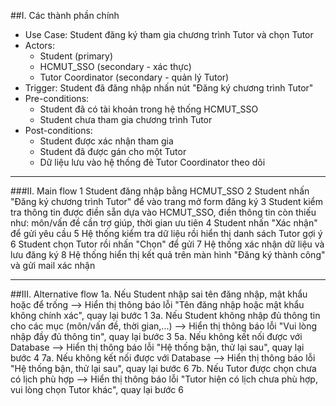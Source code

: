 ##I. Các thành phần chính
- Use Case: Student đăng ký tham gia chương trình Tutor và chọn Tutor
- Actors:
  + Student (primary)
  + HCMUT_SSO (secondary - xác thực)
  + Tutor Coordinator (secondary - quản lý Tutor)
- Trigger: Student đã đăng nhập nhấn nút "Đăng ký chương trình Tutor"
- Pre-conditions:
  + Student đã có tài khoản trong hệ thống HCMUT_SSO
  + Student chưa tham gia chương trình Tutor
- Post-conditions:
  + Student được xác nhận tham gia
  + Student đã được gán cho một Tutor
  + Dữ liệu lưu vào hệ thống đẻ Tutor Coordinator theo dõi

---

###II. Main flow
1 Student đăng nhập bằng HCMUT_SSO
2 Student nhấn "Đăng ký chương trình Tutor" để vào trang mở form đăng ký
3 Student kiểm tra thông tin được điền sẵn dựa vào HCMUT_SSO, điền thông tin còn thiếu như: môn/vấn đề cần trợ giúp, thời gian ưu tiên
4 Student nhấn "Xác nhận" để gửi yêu cầu
5 Hệ thống kiểm tra dữ liệu rồi hiển thị danh sách Tutor gợi ý
6 Student chọn Tutor rồi nhấn "Chọn" để gửi
7 Hệ thống xác nhận dữ liệu và lưu đăng ký
8 Hệ thống hiển thị kết quả trên màn hình "Đăng ký thành công" và gửi mail xác nhận

---

##III. Alternative flow
1a. Nếu Student nhập sai tên đăng nhập, mật khẩu hoặc để trống --> Hiển thị thông báo lỗi "Tên đăng nhập hoặc mật khẩu không chính xác", quay lại bước 1
3a. Nếu Student không nhập đủ thông tin cho các mục (môn/vấn đề, thời gian,...) --> Hiển thị thông báo lỗi "Vui lòng nhập đầy đủ thông tin", quay lại bước 3
5a. Nếu không kết nối được với Database --> Hiển thị thông báo lỗi "Hệ thống bận, thử lại sau", quay lại bước 4
7a. Nếu không kết nối được với Database --> Hiển thị thông báo lỗi "Hệ thống bận, thử lại sau", quay lại bước 6
7b. Nếu Tutor được chọn chưa có lịch phù hợp --> Hiển thị thông báo lỗi "Tutor hiện có lịch chưa phù hợp, vui lòng chọn Tutor khác", quay lại bước 6
